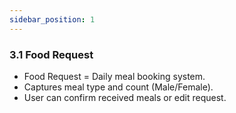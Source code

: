 ```yaml
---
sidebar_position: 1
---
```

### 3.1 Food Request

- Food Request = Daily meal booking system.
- Captures meal type and count (Male/Female).
- User can confirm received meals or edit request.